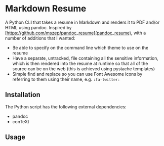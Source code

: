 Markdown Resume
===============

A Python CLI that takes a resume in Markdown and renders it to PDF and/or HTML using pandoc.  Inspired by [https://github.com/mszep/pandoc_resume](pandoc_resume), with a number of additions that I wanted:

   * Be able to specify on the command line which theme to use on the resume
   * Have a separate, untracked, file containing all the sensitive information, which is then rendered into the resume at runtime so that all of the source can be on the web (this is achieved using pystache templates)
   * Simple find and replace so you can use Font Awesome icons by referring to them using their name, e.g. ``:fa-twitter:``

Installation
------------

The Python script has the following external dependencies:

   * pandoc
   * conTeXt


Usage
-----
